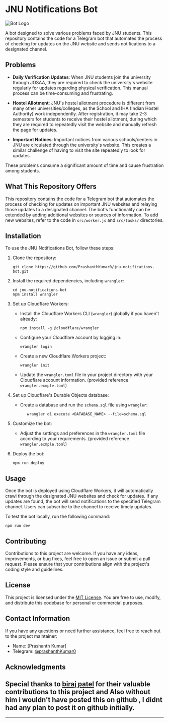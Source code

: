 # JNU Notifications Bot

![Bot Logo](bot.png) 

A bot designed to solve various problems faced by JNU students. This repository contains the code for a Telegram bot that automates the process of checking for updates on the JNU website and sends notifications to a designated channel.

## Problems

- **Daily Verification Updates**: When JNU students join the university through JOSAA, they are required to check the university's website regularly for updates regarding physical verification. This manual process can be time-consuming and frustrating.

- **Hostel Allotment**: JNU's hostel allotment procedure is different from many other universities/colleges, as the School and IHA (Indian Hostel Authority) work independently. After registration, it may take 2-3 semesters for students to receive their hostel allotment, during which they are required to repeatedly visit the website and manually refresh the page for updates.

- **Important Notices**: Important notices from various schools/centers in JNU are circulated through the university's website. This creates a similar challenge of having to visit the site repeatedly to look for updates.

These problems consume a significant amount of time and cause frustration among students.

## What This Repository Offers

This repository contains the code for a Telegram bot that automates the process of checking for updates on important JNU websites and relaying those updates to a designated channel. The bot's functionality can be extended by adding additional websites or sources of information. To add new websites, refer to the code in `src/worker.js` and `src/tasks/` directories.

## Installation

To use the JNU Notifications Bot, follow these steps:

1. Clone the repository:

   ```shell
   git clone https://github.com/PrashanthKumar0/jnu-notifications-bot.git
   ```

2. Install the required dependencies, including `wrangler`:

   ```shell
   cd jnu-notifications-bot
   npm install wrangler
   ```

3. Set up Cloudflare Workers:

   - Install the Cloudflare Workers CLI (`wrangler`) globally if you haven't already:

     ```shell
     npm install -g @cloudflare/wrangler
     ```

   - Configure your Cloudflare account by logging in:

     ```shell
     wrangler login
     ```

   - Create a new Cloudflare Workers project:

     ```shell
     wrangler init
     ```

   - Update the `wrangler.toml` file in your project directory with your Cloudflare account information. (provided reference `wrangler.exmple.toml`)

4. Set up Cloudflare's Durable Objects database:

   - Create a database and run the `schema.sql` file using `wrangler`:

     ```shell
        wrangler d1 execute <DATABASE_NAME> --file=schema.sql
     ```

5. Customize the bot:

   - Adjust the settings and preferences in the `wrangler.toml` file according to your requirements. (provided reference `wrangler.exmple.toml`)

6. Deploy the bot:

   ```shell
   npm run deploy
   ```

## Usage

Once the bot is deployed using Cloudflare Workers, it will automatically crawl through the designated JNU websites and check for updates. If any updates are found, the bot will send notifications to the specified Telegram channel. Users can subscribe to the channel to receive timely updates.

To test the bot locally, run the following command:

```shell
npm run dev
```


## Contributing

Contributions to this project are welcome. If you have any ideas, improvements, or bug fixes, feel free to open an issue or submit a pull request. Please ensure that your contributions align with the project's coding style and guidelines.

## License

This project is licensed under the [MIT License](LICENSE). You are free to use, modify, and distribute this codebase for personal or commercial purposes.

## Contact Information

If you have any questions or need further assistance, feel free to reach out to the project maintainer:

- Name: [Prashanth Kumar]
- Telegram: [@prashanthKumar0](https://t.me/prashanthKumar0)

## Acknowledgments
Special thanks to [biraj patel](https://github.com/biraj21) for their valuable contributions to this project and Also without him i wouldn't have posted this on github , I didnt had any plan to post it on github initially.
---
<!-- Add any additional acknowledgments or credits if necessary -->

---
